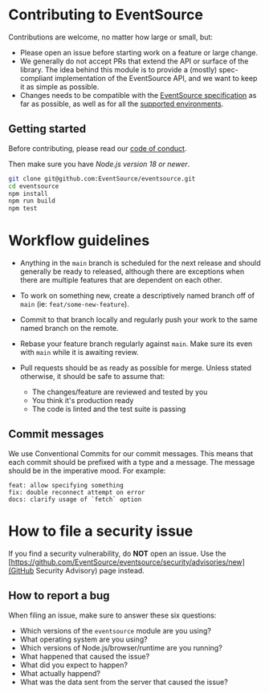 # Contributing to EventSource

Contributions are welcome, no matter how large or small, but:

- Please open an issue before starting work on a feature or large change.
- We generally do not accept PRs that extend the API or surface of the library. The idea behind this module is to provide a (mostly) spec-compliant implementation of the EventSource API, and we want to keep it as simple as possible.
- Changes needs to be compatible with the [EventSource specification](https://html.spec.whatwg.org/multipage/server-sent-events.html#server-sent-events) as far as possible, as well as for all the [supported environments](https://github.com/EventSource/eventsource/blob/current/README.md#supported-engines).

## Getting started

Before contributing, please read our [code of conduct](https://github.com/EventSource/eventsource/blob/current/CODE_OF_CONDUCT.md).

Then make sure you have _Node.js version 18 or newer_.

```sh
git clone git@github.com:EventSource/eventsource.git
cd eventsource
npm install
npm run build
npm test
```

# Workflow guidelines

- Anything in the `main` branch is scheduled for the next release and should generally be ready to released, although there are exceptions when there are multiple features that are dependent on each other.
- To work on something new, create a descriptively named branch off of `main` (ie: `feat/some-new-feature`).
- Commit to that branch locally and regularly push your work to the same named branch on the remote.
- Rebase your feature branch regularly against `main`. Make sure its even with `main` while it is awaiting review.
- Pull requests should be as ready as possible for merge. Unless stated otherwise, it should be safe to assume that:

  - The changes/feature are reviewed and tested by you
  - You think it's production ready
  - The code is linted and the test suite is passing

## Commit messages

We use Conventional Commits for our commit messages. This means that each commit should be prefixed with a type and a message. The message should be in the imperative mood. For example:

```
feat: allow specifying something
fix: double reconnect attempt on error
docs: clarify usage of `fetch` option
```

# How to file a security issue

If you find a security vulnerability, do **NOT** open an issue. Use the [https://github.com/EventSource/eventsource/security/advisories/new](GitHub Security Advisory) page instead.

## How to report a bug

When filing an issue, make sure to answer these six questions:

- Which versions of the `eventsource` module are you using?
- What operating system are you using?
- Which versions of Node.js/browser/runtime are you running?
- What happened that caused the issue?
- What did you expect to happen?
- What actually happend?
- What was the data sent from the server that caused the issue?
